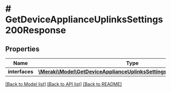 # # GetDeviceApplianceUplinksSettings200Response

## Properties

Name | Type | Description | Notes
------------ | ------------- | ------------- | -------------
**interfaces** | [**\Meraki\Model\GetDeviceApplianceUplinksSettings200ResponseInterfaces**](GetDeviceApplianceUplinksSettings200ResponseInterfaces.md) |  | [optional]

[[Back to Model list]](../../README.md#models) [[Back to API list]](../../README.md#endpoints) [[Back to README]](../../README.md)
